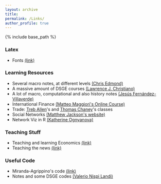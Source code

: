 ```yaml
---
layout: archive
title:
permalink: /Links/
author_profile: true
---
```

{% include base_path %}

### Latex

- Fonts [(link)](https://tug.org/FontCatalogue/sansseriffonts.html)


### Learning Resources
 
- Several macro notes, at different levels [(Chris Edmond)](http://www.chrisedmond.net/teaching.html)
- A massive amount of DSGE courses [(Lawrence J. Christiano)](https://faculty.wcas.northwestern.edu/~lchrist/course/shorter_course.html) 
- A lot of macro, computational and also history notes [(Jesús Fernández-Villaverde)](https://www.sas.upenn.edu/~jesusfv/teaching.html)
- International Finance [(Matteo Maggiori's Online Course)](https://www.gsb.stanford.edu/faculty-research/faculty/conferences/big-data-initiative-international-macro-finance/videos-codes?undefined)
- Trade: [Treb Allen](https://sites.google.com/site/treballen/graduate-trade)'s and [Thomas Chaney](https://sites.google.com/site/thomaschaney/teaching/trade)'s classes
- Social Networks [(Matthew Jackson's website)](https://web.stanford.edu/~jacksonm/courses.html)
- Network Viz in R [(Katherine Ognyanova)](https://kateto.net/network-visualization)


### Teaching Stuff

- Teaching and learning Economics [(link)](https://serc.carleton.edu/econ/teaching_methods/index.html)
- Teaching the news [(link)](https://www.econedlink.org/teaching-the-news/)


### Useful Code

- Miranda-Agrippino's code [(link)](http://silviamirandaagrippino.com/code-data)
- Notes and some DSGE codes [(Valerio Nispi Landi)](https://sites.google.com/site/valerionispi/dsges)
